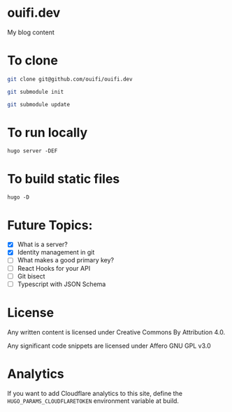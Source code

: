 # ouifi.dev
My blog content

# To clone

```bash
git clone git@github.com/ouifi/ouifi.dev

git submodule init

git submodule update
```

# To run locally

```
hugo server -DEF
```

# To build static files

```
hugo -D
```

# Future Topics:
- [X] What is a server?
- [X] Identity management in git
- [ ] What makes a good primary key?
- [ ] React Hooks for your API
- [ ] Git bisect
- [ ] Typescript with JSON Schema

# License

Any written content is licensed under Creative Commons By Attribution 4.0. 

Any significant code snippets are licensed under Affero GNU GPL v3.0

# Analytics

If you want to add Cloudflare analytics to this site, define the `HUGO_PARAMS_CLOUDFLARETOKEN` environment variable at build. 